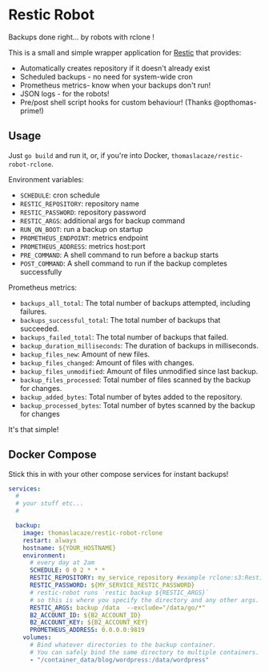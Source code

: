 # Restic Robot

Backups done right... by robots with rclone !

This is a small and simple wrapper application for [Restic](https://github.com/restic/restic/) that provides:

- Automatically creates repository if it doesn't already exist
- Scheduled backups - no need for system-wide cron
- Prometheus metrics- know when your backups don't run!
- JSON logs - for the robots!
- Pre/post shell script hooks for custom behaviour! (Thanks @opthomas-prime!)

## Usage

Just `go build` and run it, or, if you're into Docker, `thomaslacaze/restic-robot-rclone`.

Environment variables:

- `SCHEDULE`: cron schedule
- `RESTIC_REPOSITORY`: repository name
- `RESTIC_PASSWORD`: repository password
- `RESTIC_ARGS`: additional args for backup command
- `RUN_ON_BOOT`: run a backup on startup
- `PROMETHEUS_ENDPOINT`: metrics endpoint
- `PROMETHEUS_ADDRESS`: metrics host:port
- `PRE_COMMAND`: A shell command to run before a backup starts
- `POST_COMMAND`: A shell command to run if the backup completes successfully

Prometheus metrics:

- `backups_all_total`: The total number of backups attempted, including failures.
- `backups_successful_total`: The total number of backups that succeeded.
- `backups_failed_total`: The total number of backups that failed.
- `backup_duration_milliseconds`: The duration of backups in milliseconds.
- `backup_files_new`: Amount of new files.
- `backup_files_changed`: Amount of files with changes.
- `backup_files_unmodified`: Amount of files unmodified since last backup.
- `backup_files_processed`: Total number of files scanned by the backup for changes.
- `backup_added_bytes`: Total number of bytes added to the repository.
- `backup_processed_bytes`: Total number of bytes scanned by the backup for changes

It's that simple!

## Docker Compose

Stick this in with your other compose services for instant backups!

```yml
services:
  #
  # your stuff etc...
  #

  backup:
    image: thomaslacaze/restic-robot-rclone
    restart: always
    hostname: ${YOUR_HOSTNAME}
    environment:
      # every day at 2am
      SCHEDULE: 0 0 2 * * *
      RESTIC_REPOSITORY: my_service_repository #example rclone:s3:Restic
      RESTIC_PASSWORD: ${MY_SERVICE_RESTIC_PASSWORD}
      # restic-robot runs `restic backup ${RESTIC_ARGS}`
      # so this is where you specify the directory and any other args.
      RESTIC_ARGS: backup /data  --exclude="/data/go/*"
      B2_ACCOUNT_ID: ${B2_ACCOUNT_ID}
      B2_ACCOUNT_KEY: ${B2_ACCOUNT_KEY}
      PROMETHEUS_ADDRESS: 0.0.0.0:9819
    volumes:
      # Bind whatever directories to the backup container.
      # You can safely bind the same directory to multiple containers.
      - "/container_data/blog/wordpress:/data/wordpress"
```
